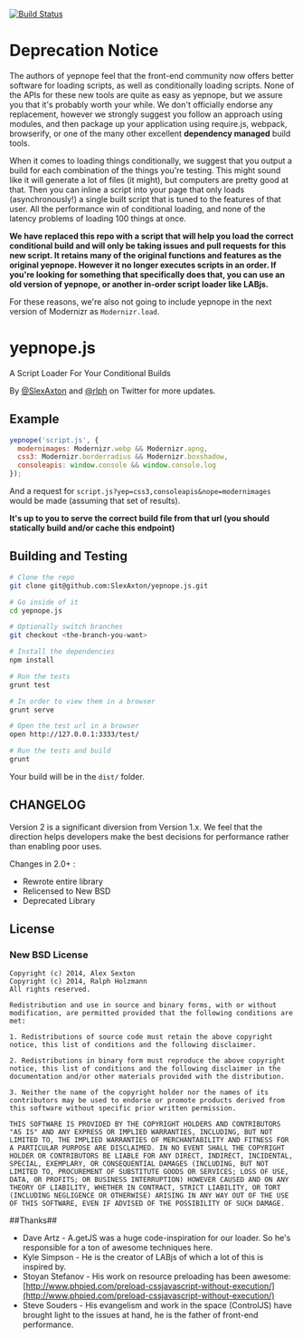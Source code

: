 [![Build Status](https://api.travis-ci.org/SlexAxton/yepnope.js.png?branch=v2.0)](https://travis-ci.org/SlexAxton/yepnope.js)

# Deprecation Notice

The authors of yepnope feel that the front-end community now offers better software for loading scripts, as well
as conditionally loading scripts. None of the APIs for these new tools are quite as easy as yepnope, but we assure
you that it's probably worth your while. We don't officially endorse any replacement, however we strongly suggest
you follow an approach using modules, and then package up your application using require.js, webpack, browserify,
or one of the many other excellent **dependency managed** build tools.

When it comes to loading things conditionally, we suggest that you output a build for each combination of the things
you're testing. This might sound like it will generate a lot of files (it might), but computers are pretty good
at that. Then you can inline a script into your page that only loads (asynchronously!) a single built script
that is tuned to the features of that user. All the performance win of conditional loading, and none of the
latency problems of loading 100 things at once.

**We have replaced this repo with a script that will help you load the correct conditional build and will
only be taking issues and pull requests for this new script. It retains many of the original functions
and features as the original yepnope. However it no longer executes scripts in an order. If you're looking
for something that specifically does that, you can use an old version of yepnope, or another in-order
script loader like LABjs.**

For these reasons, we're also not going to include yepnope in the next version of Modernizr as `Modernizr.load`.

# yepnope.js

A Script Loader For Your Conditional Builds

By [@SlexAxton](http://twitter.com/SlexAxton) and [@rlph](http://twitter.com/rlph) on Twitter for more updates.

## Example

```javascript
yepnope('script.js', {
  modernimages: Modernizr.webp && Modernizr.apng,
  css3: Modernizr.borderradius && Modernizr.boxshadow,
  consoleapis: window.console && window.console.log
});
```

And a request for `script.js?yep=css3,consoleapis&nope=modernimages` would be made (assuming that set of results).

**It's up to you to serve the correct build file from that url (you should statically build and/or cache this endpoint)**

## Building and Testing

```sh
# Clone the repo
git clone git@github.com:SlexAxton/yepnope.js.git

# Go inside of it
cd yepnope.js

# Optionally switch branches
git checkout <the-branch-you-want>

# Install the dependencies
npm install

# Run the tests
grunt test

# In order to view them in a browser
grunt serve

# Open the test url in a browser
open http://127.0.0.1:3333/test/

# Run the tests and build
grunt
```

Your build will be in the `dist/` folder.

## CHANGELOG

Version 2 is a significant diversion from Version 1.x. We feel that the direction helps developers make the best decisions for performance rather than enabling poor uses.

Changes in 2.0+ :

* Rewrote entire library
* Relicensed to New BSD
* Deprecated Library

## License

### New BSD License

```
Copyright (c) 2014, Alex Sexton
Copyright (c) 2014, Ralph Holzmann
All rights reserved.

Redistribution and use in source and binary forms, with or without modification, are permitted provided that the following conditions are met:

1. Redistributions of source code must retain the above copyright notice, this list of conditions and the following disclaimer.

2. Redistributions in binary form must reproduce the above copyright notice, this list of conditions and the following disclaimer in the documentation and/or other materials provided with the distribution.

3. Neither the name of the copyright holder nor the names of its contributors may be used to endorse or promote products derived from this software without specific prior written permission.

THIS SOFTWARE IS PROVIDED BY THE COPYRIGHT HOLDERS AND CONTRIBUTORS "AS IS" AND ANY EXPRESS OR IMPLIED WARRANTIES, INCLUDING, BUT NOT LIMITED TO, THE IMPLIED WARRANTIES OF MERCHANTABILITY AND FITNESS FOR A PARTICULAR PURPOSE ARE DISCLAIMED. IN NO EVENT SHALL THE COPYRIGHT HOLDER OR CONTRIBUTORS BE LIABLE FOR ANY DIRECT, INDIRECT, INCIDENTAL, SPECIAL, EXEMPLARY, OR CONSEQUENTIAL DAMAGES (INCLUDING, BUT NOT LIMITED TO, PROCUREMENT OF SUBSTITUTE GOODS OR SERVICES; LOSS OF USE, DATA, OR PROFITS; OR BUSINESS INTERRUPTION) HOWEVER CAUSED AND ON ANY THEORY OF LIABILITY, WHETHER IN CONTRACT, STRICT LIABILITY, OR TORT (INCLUDING NEGLIGENCE OR OTHERWISE) ARISING IN ANY WAY OUT OF THE USE OF THIS SOFTWARE, EVEN IF ADVISED OF THE POSSIBILITY OF SUCH DAMAGE.
```

##Thanks##

* Dave Artz - A.getJS was a huge code-inspiration for our loader. So he's responsible for a ton of awesome techniques here.
* Kyle Simpson - He is the creator of LABjs of which a lot of this is inspired by.
* Stoyan Stefanov - His work on resource preloading has been awesome: [http://www.phpied.com/preload-cssjavascript-without-execution/](http://www.phpied.com/preload-cssjavascript-without-execution/)
* Steve Souders - His evangelism and work in the space (ControlJS) have brought light to the issues at hand, he is the father of front-end performance.

